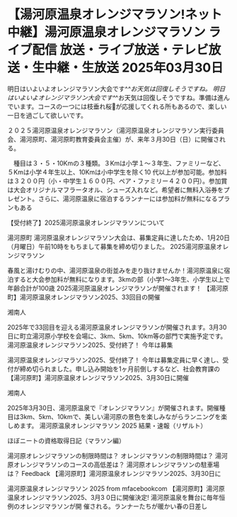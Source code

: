 # 【湯河原温泉オレンジマラソン!ネット中継】湯河原温泉オレンジマラソン ライブ配信 放送・ライブ放送・テレビ放送・生中継・生放送 2025年03月30日

明日はいよいよオレンジマラソン大会です^_^お天気は回復しそうですね。
明日はいよいよオレンジマラソン大会です^_^お天気は回復しそうですね。準備は進んでいます。コースの一つには枝垂れ桜🌸が応援してくれる所もあるので、楽しい一日を過ごして欲しいです。

２０２５湯河原温泉オレンジマラソン（湯河原温泉オレンジマラソン実行委員会、湯河原町、湯河原町教育委員会主催）が、来年３月30日（日）に開催される。

　種目は３・５・10Kmの３種類。３Kmは小学１〜３年生、ファミリーなど、５Kmは小学４年生以上、10Kmは小中学生を除く10
代以上が参加可能。参加料は３２００円（小・中学生１６００円、ペア・ファミリー４２００円）。参加賞は大会オリジナルマフラータオル、シューズ入れなど。希望者に無料入浴券をプレゼント。さらに、湯河原温泉に宿泊するランナーには参加料が無料になるプランもある

【受付終了】2025湯河原温泉オレンジマラソンについて

湯河原町
湯河原温泉オレンジマラソン大会は、募集定員に達したため、1月20日（月曜日）午前10時をもちまして募集を締め切りました。
2025湯河原温泉オレンジマラソン

春風と湯けむりの中、湯河原温泉の街並みを走り抜けませんか！湯河原温泉に宿泊すると大会参加料が無料になります。3kmの部（小学1～3年生、小学生以上で年齢合計が100歳 
2025湯河原温泉オレンジマラソンが開催されます！ 
【湯河原町】湯河原温泉オレンジマラソン2025、33回目の開催 

湘南人

2025年で33回目を迎える湯河原温泉オレンジマラソンが開催されます。3月30日に町立湯河原小学校を会場に、3km、5km、10km等の部門で実施予定です。
湯河原温泉オレンジマラソン2025、受付終了！ 今年は募集 

湯河原温泉オレンジマラソン2025、受付終了！ 今年は募集定員に早く達し、受付が締め切られました。申し込み開始を1ヶ月前倒しするなど、社会教育課の 
【湯河原町】湯河原温泉オレンジマラソン2025、3月30日に開催 

湘南人

2025年3月30日、湯河原温泉で『オレンジマラソン』が開催されます。開催種目は3km、5km、10kmで、美しい湯河原の景色を楽しみながらランニングを楽しめます。
湯河原温泉オレンジマラソン 2025 結果・速報（リザルト）

ほぼニートの資格取得日記（マラソン編）

湯河原オレンジマラソンの制限時間は？
オレンジマラソンの制限時間は？
湯河原オレンジマラソンのコースの高低差は？
湯河原オレンジマラソンの駐車場は？
Feedback
【湯河原町】湯河原温泉オレンジマラソン2025、3月30日に 

湯河原温泉オレンジマラソン 2025 from mfacebookcom
【湯河原町】湯河原温泉オレンジマラソン2025、3月3 0日に開催決定! 湯河原温泉を舞台に毎年恒例のオレンジマラソンが開 催される。ランナーたちが暖かい春の日差し
